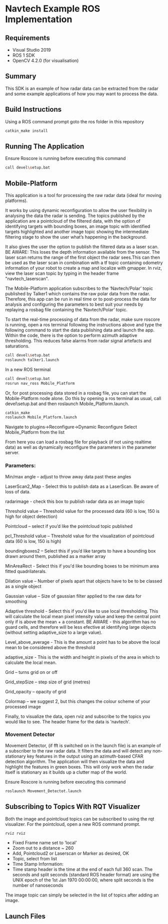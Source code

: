 # Navtech Example ROS Implementation

## Requirements

* Visual Studio 2019
* ROS 1 SDK
* OpenCV 4.2.0 (for visualisation)

## Summary
This SDK is an example of how radar data can be extracted from the radar and some example applications of how you may want to process the data. 

## Build Instructions

Using a ROS command prompt goto the ros folder in this repository

```bash
catkin_make install
```
## Running The Application

Ensure Roscore is running before executing this command

```bash
call devel\setup.bat
```

## Mobile-Platform
This application is a tool for processing the raw radar data (ideal for moving platforms). 

It works by using dynamic reconfiguration to allow the user flexibility in analysing the data the radar is sending. The topics published by the application are a pointcloud of the filtered data, with the option of identifying targets with bounding boxes, an image topic with identified targets highlighted and another image topic showing the intermediate filtering stage to show the user what’s happening in the background. 

It also gives the user the option to publish the filtered data as a laser scan.
BE AWARE: This loses the depth information available from the sensor. The laser scan returns the range of the first object the radar sees.This can then be used as the laser scan in combination with a tf topic containing odometry information of your robot to create a map and localize with gmapper.
In rviz, view the laser scan topic by typing in the header frame "navtech_laserscan".

The Mobile-Platform application subscribes to the ‘Navtech/Polar’ topic published by Talker1 which contains the raw polar data from the radar. Therefore, this app can be run in real time or to post-process the data for analysis and configuring the parameters to best suit your needs by replaying a rosbag file containing the ‘Navtech/Polar’ topic.

To start the real-time processing of data from the radar, make sure roscore is running, open a ros terminal following the instructions above and type the following command to start the data publishing data and launch the app. Within the code, there is the option to perform azimuth adaptive thresholding. This reduces false alarms from radar signal artefacts and saturations.

```bash
call devel\setup.bat
roslaunch talker1.launch
```
In a new ROS terminal
```bash
call devel\setup.bat
rosrun nav_ross Mobile_Platform
```


Or, for post processing data stored in a rosbag file, you can start the Mobile-Platform node alone. Do this by opening a ros terminal as usual, call devel\setup.bat and then roslaunch Mobile_Platform.launch.

```bash
catkin_make
roslaunch Mobile_Platform.launch
```

Navigate to plugins->Reconfigure->Dynamic Reconfigure
Select Mobile_Platform from the list

From here you can load a rosbag file for playback (if not using realtime data) as well as dynamically reconfigure the parameters in the parameter server.

### Parameters:

Min/max angle – adjust to throw away data past these angles

LaserScan2_Map - Select this to publish data as a LaserScan. Be aware of loss of data. 

radarimage - check this box to publish radar data as an image topic

Threshold value – Threshold value for the processed data (60 is low, 150 is high for object detection)

Pointcloud – select if you’d like the pointcloud topic published	

pcl_Threshold value – Threshold value for the visualization of pointcloud data (60 is low, 150 is high)

boundingboxes2 – Select this if you’d like targets to have a bounding box drawn around them, published as a marker array

MinAreaRect - Select this if you'd like bounding boxes to be minimum area fitted quadrilaterals.

Dilation value – Number of pixels apart that objects have to be to be classed as a single object

Gaussian value – Size of gaussian filter applied to the raw data for smoothing

Adaptive threshold - Select this if you'd like to use local thresholding. This will calculate the local mean pixel intensity value and keep the central point only if is above the mean + a constant. BE AWARE - this algorithm has no guard cells, and therefore will be less efective at identifying large objects (without setting adaptive_size to a large value).

Level_above_average - This is the amount a point has to be above the local mean to be considered above the threshold

adaptive_size - This is the width and height in pixels of the area in which to calculate the local mean. 

Grid – turns grid on or off

Grid_stepSize – step size of grid (metres)

Grid_opacity – opacity of grid

Colormap – we suggest 2, but this changes the colour scheme of your processed image

Finally, to visualize the data, open rviz and subscribe to the topics you would like to see. The header frame for the data is 'navtech'.


### Movement Detector
Movement Detector, (if fft is switched on in the launch file) is an example of a subscriber to the raw radar data. It filters the data and will detect any non-stationary key features in the output using an azimuth-based CFAR detection algorithm. The application will then visualize the data and highlight the features in green boxes. This will only work when the radar itself is stationary as it builds up a clutter map of the world.

Ensure Roscore is running before executing this command

```bash
roslaunch Movement_Detectot.launch
```

## Subscribing to Topics With RQT Visualizer

Both the image and pointcloud topics can be subscribed to using the rqt visualizer. For the pointcloud, open a new ROS command prompt.
```bash
rviz rviz
```
*	Fixed Frame name set to ‘local’
*	Zoom out to a distance ~ 260 
*	Add, Pointcloud2 or Laserscan or Marker as desired, OK
*	Topic, select from list
*	Time Stamp Information:
*	Time stamp header is the time at the end of each full 360 scan. The seconds and split seconds (standard ROS header format) are using the UNIX epoch of the 1st Jan 1970 00:00:00, where split seconds is the number of nanoseconds

The image topic can simply be selected in the list of topics after adding an image.

## Launch Files
